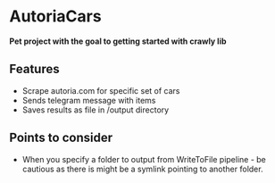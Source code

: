 # AutoriaCars

**Pet project with the goal to getting started with crawly lib**

## Features
- Scrape autoria.com for specific set of cars
- Sends telegram message with items
- Saves results as file in /output directory

## Points to consider
- When you specify a folder to output from WriteToFile pipeline - be cautious as there is might be a symlink pointing to another folder.
